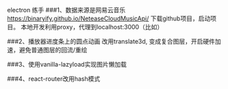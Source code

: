 electron 练手
###1、数据来源是网易云音乐
https://binaryify.github.io/NeteaseCloudMusicApi/
下载github项目，启动项目。
本地开发利用proxy，代理到localhost:3000（比如）

###2、播放器进度条上的圆点动画
改用translate3d, 变成复合图层，开启硬件加速，避免普通图层的回流/重绘

###3、使用vanilla-lazyload实现图片懒加载

###4、react-router改用hash模式
